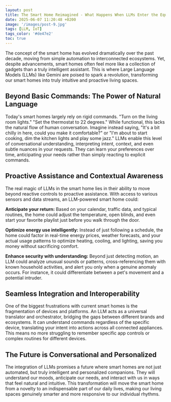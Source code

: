 ```yaml
---
layout: post
title: The Smart Home Reimagined - What Happens When LLMs Enter the Equation?
date: 2025-06-07 11:20:48 +0200
image: '/images/post-9.jpg'
tags: [LLM, IoT]
tags_color: '#de47e2'
toc: true
---
```


The concept of the smart home has evolved dramatically over the past decade, moving from simple automation to interconnected ecosystems. Yet, despite advancements, smart homes often feel more like a collection of gadgets than a truly intelligent assistant. This is where Large Language Models (LLMs) like Gemini are poised to spark a revolution, transforming our smart homes into truly intuitive and proactive living spaces.

## Beyond Basic Commands: The Power of Natural Language

Today's smart homes largely rely on rigid commands. "Turn on the living room lights." "Set the thermostat to 22 degrees." While functional, this lacks the natural flow of human conversation. Imagine instead saying, "It's a bit chilly in here, could you make it comfortable?" or "I'm about to start cooking, dim the kitchen lights and play some jazz." LLMs enable this level of conversational understanding, interpreting intent, context, and even subtle nuances in your requests. They can learn your preferences over time, anticipating your needs rather than simply reacting to explicit commands.

## Proactive Assistance and Contextual Awareness

The real magic of LLMs in the smart home lies in their ability to move beyond reactive controls to proactive assistance. With access to various sensors and data streams, an LLM-powered smart home could:

**Anticipate your return:** Based on your calendar, traffic data, and typical routines, the home could adjust the temperature, open blinds, and even start your favorite playlist just before you walk through the door.

**Optimize energy use intelligently:** Instead of just following a schedule, the home could factor in real-time energy prices, weather forecasts, and your actual usage patterns to optimize heating, cooling, and lighting, saving you money without sacrificing comfort.

**Enhance security with understanding:** Beyond just detecting motion, an LLM could analyze unusual sounds or patterns, cross-referencing them with known household activities, and alert you only when a genuine anomaly occurs. For instance, it could differentiate between a pet's movement and a potential intruder.

## Seamless Integration and Interoperability

One of the biggest frustrations with current smart homes is the fragmentation of devices and platforms. An LLM acts as a universal translator and orchestrator, bridging the gaps between different brands and ecosystems. It can understand commands regardless of the specific device, translating your intent into actions across all connected appliances. This means no more struggling to remember specific app controls or complex routines for different devices.

## The Future is Conversational and Personalized

The integration of LLMs promises a future where smart homes are not just automated, but truly intelligent and personalized companions. They will understand our moods, anticipate our needs, and interact with us in ways that feel natural and intuitive. This transformation will move the smart home from a novelty to an indispensable part of our daily lives, making our living spaces genuinely smarter and more responsive to our individual rhythms.